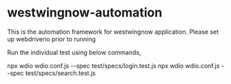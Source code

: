 # westwingnow-automation

This is the automation framework for westwingnow application.
Please set up webdriverio prior to running 


Run the individual test using below commands,

npx wdio wdio.conf.js --spec test/specs/login.test.js 
npx wdio wdio.conf.js --spec test/specs/search.test.js